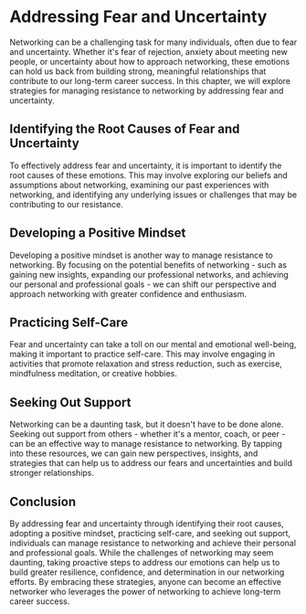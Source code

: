 Addressing Fear and Uncertainty
=============================================================================

Networking can be a challenging task for many individuals, often due to fear and uncertainty. Whether it's fear of rejection, anxiety about meeting new people, or uncertainty about how to approach networking, these emotions can hold us back from building strong, meaningful relationships that contribute to our long-term career success. In this chapter, we will explore strategies for managing resistance to networking by addressing fear and uncertainty.

Identifying the Root Causes of Fear and Uncertainty
---------------------------------------------------

To effectively address fear and uncertainty, it is important to identify the root causes of these emotions. This may involve exploring our beliefs and assumptions about networking, examining our past experiences with networking, and identifying any underlying issues or challenges that may be contributing to our resistance.

Developing a Positive Mindset
-----------------------------

Developing a positive mindset is another way to manage resistance to networking. By focusing on the potential benefits of networking - such as gaining new insights, expanding our professional networks, and achieving our personal and professional goals - we can shift our perspective and approach networking with greater confidence and enthusiasm.

Practicing Self-Care
--------------------

Fear and uncertainty can take a toll on our mental and emotional well-being, making it important to practice self-care. This may involve engaging in activities that promote relaxation and stress reduction, such as exercise, mindfulness meditation, or creative hobbies.

Seeking Out Support
-------------------

Networking can be a daunting task, but it doesn't have to be done alone. Seeking out support from others - whether it's a mentor, coach, or peer - can be an effective way to manage resistance to networking. By tapping into these resources, we can gain new perspectives, insights, and strategies that can help us to address our fears and uncertainties and build stronger relationships.

Conclusion
----------

By addressing fear and uncertainty through identifying their root causes, adopting a positive mindset, practicing self-care, and seeking out support, individuals can manage resistance to networking and achieve their personal and professional goals. While the challenges of networking may seem daunting, taking proactive steps to address our emotions can help us to build greater resilience, confidence, and determination in our networking efforts. By embracing these strategies, anyone can become an effective networker who leverages the power of networking to achieve long-term career success.
